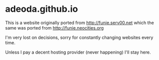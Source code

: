 <h1>adeoda.github.io</h1>
<p>This is a website originally ported from <a href="http://funie.serv00.net">http://funie.serv00.net</a> which the same was ported from <a href="http://funie.neocities.org">http://funie.neocities.org</a></p>
<p>I'm very lost on decisions, sorry for constantly changing websites every time.</p>
<p>Unless I pay a decent hosting provider (never happening) I'll stay here.</p>
